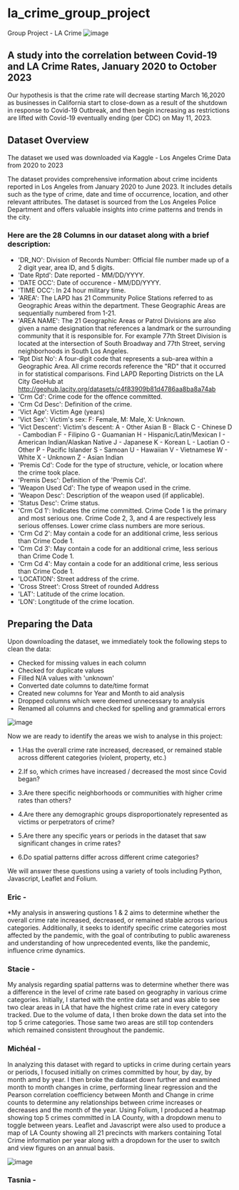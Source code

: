 # la_crime_group_project
Group Project - LA Crime 
![image](https://github.com/eshih22/la_crime_group_project/assets/146681542/77fb3d76-60f7-4fd8-9d1f-391cada4e4d2)

## A study into the correlation between Covid-19 and LA Crime Rates, January 2020 to October 2023

Our hypothesis is that the crime rate will decrease starting March 16,2020 as businesses in California start to close-down as a result of the  shutdown in response to Covid-19 Outbreak, and then begin increasing as restrictions are lifted with Covid-19 eventually ending (per CDC) on May 11, 2023.

## Dataset Overview
The dataset we used was downloaded via Kaggle - 
Los Angeles Crime Data from 2020 to 2023

The dataset provides comprehensive information about crime incidents reported in Los Angeles from January 2020 to June 2023. It includes details such as the type of crime, date and time of occurrence, location, and other relevant attributes. The dataset is sourced from the Los Angeles Police Department and offers valuable insights into crime patterns and trends in the city.

### Here are the 28 Columns in our dataset along with a brief description:

* 'DR_NO':	Division of Records Number: Official file number made up of a 2 digit year, area ID, and 5 digits.
* 'Date Rptd':	Date reported - MM/DD/YYYY.
* 'DATE OCC':	Date of occurence - MM/DD/YYYY.
* 'TIME OCC':	In 24 hour military time.
* 'AREA':	The LAPD has 21 Community Police Stations referred to as Geographic Areas within the department. These Geographic Areas are sequentially numbered from 1-21.
* 'AREA NAME':	The 21 Geographic Areas or Patrol Divisions are also given a name designation that references a landmark or the surrounding community that it is responsible for. For example 77th Street Division is located at the intersection of South Broadway and 77th Street, serving neighborhoods in South Los Angeles.
* 'Rpt Dist No':	A four-digit code that represents a sub-area within a Geographic Area. All crime records reference the "RD" that it occurred in for statistical comparisons. Find LAPD Reporting Districts on the LA City GeoHub at http://geohub.lacity.org/datasets/c4f83909b81d4786aa8ba8a74ab
* 'Crm Cd':	Crime code for the offence committed.
* 'Crm Cd Desc':	Definition of the crime.
* 'Vict Age':	Victim Age (years)
* 'Vict Sex':	Victim's sex: F: Female, M: Male, X: Unknown.
* 'Vict Descent':	Victim's descent:
A - Other Asian
B - Black
C - Chinese
D - Cambodian
F - Filipino
G - Guamanian
H - Hispanic/Latin/Mexican
I - American Indian/Alaskan Native
J - Japanese
K - Korean
L - Laotian
O - Other
P - Pacific Islander
S - Samoan
U - Hawaiian
V - Vietnamese
W - White
X - Unknown
Z - Asian Indian
* 'Premis Cd':	Code for the type of structure, vehicle, or location where the crime took place.
* 'Premis Desc':	Definition of the 'Premis Cd'.
* 'Weapon Used Cd':	The type of weapon used in the crime.
* 'Weapon Desc':	Description of the weapon used (if applicable).
* 'Status Desc':	Crime status.
* 'Crm Cd 1':	Indicates the crime committed. Crime Code 1 is the primary and most serious one. Crime Code 2, 3, and 4 are respectively less serious offenses. Lower crime class numbers are more serious.
* 'Crm Cd 2':	May contain a code for an additional crime, less serious than Crime Code 1.
* 'Crm Cd 3':	May contain a code for an additional crime, less serious than Crime Code 1.
* 'Crm Cd 4':	May contain a code for an additional crime, less serious than Crime Code 1.
* 'LOCATION':	Street address of the crime.
* 'Cross Street':	Cross Street of rounded Address
* 'LAT': Latitude of the crime location.
* 'LON':	Longtitude of the crime location.

## Preparing the Data 
Upon downloading the dataset, we immediately took the following steps to clean the data:

* Checked for missing values in each column
* Checked for duplicate values
* Filled N/A values with 'unknown'
* Converted date columns to date/time format
* Created new columns for Year and Month to aid analysis
* Dropped columns which were deemed unnecessary to analysis
* Renamed all columns and checked for spelling and grammatical errors

![image](https://github.com/eshih22/la_crime_group_project/assets/146681542/fcbcb50f-5e37-4ab0-83ad-1dc91b81a93a)


Now we are ready to identify the areas we wish to analyse in this project:

* 1.Has the overall crime rate increased, decreased, or remained stable across different categories (violent, property, etc.)
 
* 2.If so, which crimes have increased / decreased the most since Covid began?

* 3.Are there specific neighborhoods or communities with higher crime rates than others?
  
* 4.Are there any demographic groups disproportionately represented as victims or perpetrators of crime?

* 5.Are there any specific years or periods in the dataset that saw significant changes in crime rates? 
 
* 6.Do spatial patterns differ across different crime categories?

We will answer these questions using a variety of tools including Python, Javascript, Leaflet and Folium.



### Eric -
*My analysis in answering qustions 1 & 2 aims to determine whether the overall crime rate increased, decreased, or remained stable across various categories. Additionally, it seeks to identify specific crime categories most affected by the pandemic, with the goal of contributing to public awareness and understanding of how unprecedented events, like the pandemic, influence crime dynamics.


### Stacie - 
My analysis regarding spatial patterns was to determine whether there was a difference in the level of crime rate based on geography in various crime categories. Initially, I started with the entire data set and was able to see two clear areas in LA that have the highest crime rate in every category tracked. Due to the volume of data, I then broke down the data set into the top 5 crime categories. Those same two areas are still top contenders which remained consistent throughout the pandemic.


### Michéal - 
In analyzing this dataset with regard to upticks in crime during certain years or periods, I focused initially on crimes committed by hour, by day, by month amd by year. I then broke the dataset down further and examined month to month changes in crime, performing linear regression and  the Pearson correlation coefficiency between Month and Change in crime counts to determine any relationships between crime increases or decreases and the month of the year. Using Folium, I produced a heatmap showing top 5 crimes committed in LA County, with a dropdown menu to toggle between years.
Leaflet and Javascript were also used to produce a map of LA County showing all 21 precincts with markers containing Total Crime information per year along with a dropdown for the user to switch and view figures on an annual basis.

![image](https://github.com/eshih22/la_crime_group_project/assets/146681542/360e77c1-2a0f-422a-83fb-7f3c6c41c019)


### Tasnia - 








